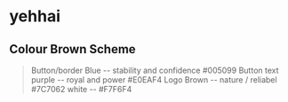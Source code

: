 # yehhai

## Colour Brown Scheme
> Button/border Blue -- stability and confidence  #005099
> Button text purple -- royal and power #E0EAF4
> Logo Brown -- nature / reliabel #7C7062 
> white -- #F7F6F4
